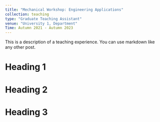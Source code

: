 ```yaml
---
title: "Mechanical Workshop: Engineering Applications"
collection: teaching
type: "Graduate Teaching Assistant"
venue: "University 1, Department"
Time: Autumn 2021 - Autumn 2023
---
```


This is a description of a teaching experience. You can use markdown like any other post.

Heading 1
======

Heading 2
======

Heading 3
======
